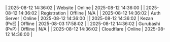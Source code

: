 | 2025-08-12 14:36:02 | Website | Online | 2025-08-12 14:36:00 |
| 2025-08-12 14:36:02 | Registration | Offline | N/A |
| 2025-08-12 14:36:02 | Auth Server | Online | 2025-08-12 14:36:00 |
| 2025-08-12 14:36:02 | Kezan (PvE) | Offline | 2025-08-03 17:58:02 |
| 2025-08-12 14:36:02 | Gurubashi (PvP) | Offline | N/A |
| 2025-08-12 14:36:02 | Cloudflare | Online | 2025-08-12 14:36:00 |
